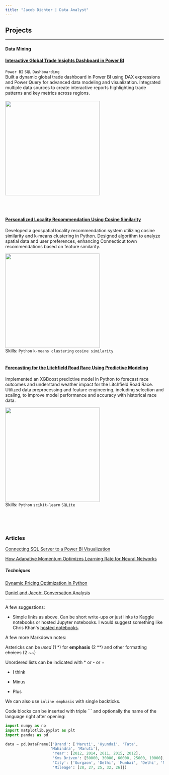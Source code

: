 ```yaml
---
title: "Jacob Dichter | Data Analyst"
---
```


## Projects 
_________

#### Data Mining
#### [Interactive Global Trade Insights Dashboard in Power BI](http://www.realclearpolitics.com)<br>
```Power BI``` ```SQL``` ```Dashboarding```<br>
Built a dynamic global trade dashboard in Power BI using DAX expressions and Power Query for advanced data modeling and visualization. Integrated multiple data sources to create interactive reports highlighting trade patterns and key metrics across regions.
<br><br>
<img src="https://media.licdn.com/dms/image/D4D12AQFT8r_SJAEU9A/article-cover_image-shrink_600_2000/0/1674317643138?e=2147483647&v=beta&t=Ak3YiO_4YuLRid3W90LWE-bghDGzm430vqMwhiilqAE" width=300>

<br><br>

#### [Personalized Locality Recommendation Using Cosine Similarity](http://github.com/)<br>
Developed a geospatial locality recommendation system utilizing cosine similarity and k-means clustering in Python. Designed algorithm to analyze spatial data and user preferences, enhancing Connecticut town recommendations based on feature similarity.

<img src="https://images.squarespace-cdn.com/content/v1/5d8b7b3eabff3c4f1954d802/1607545456838-94PRD1R6ML2KPP0HHI63/Rent.PNG" width=300> <br>
Skills: ```Python``` ```k-means clustering``` ```cosine similarity```
<br><br>

#### [Forecasting for the Litchfield Road Race Using Predictive Modeling](http://www.google.com/)<br>
Implemented an XGBoost predictive model in Python to forecast race outcomes and understand weather impact for the Litchfield Road Race. Utilized data preprocessing and feature engineering, including selection and scaling, to improve model performance and accuracy with historical race data.

<img src="https://www.worldclimateservice.com/wp-content/uploads/2020/08/CRPSS_Skill.png" width=300><br>
Skills: ```Python``` ```scikit-learn``` ```SQLite```

<br><br><br>

### Articles

[Connecting SQL Server to a Power BI Visualization](http://www.google.com/)

[How Adapative Momentum Optimizes Learning Rate for Neural Networks](http://www.google.com/)

##### Techniques
[Dynamic Pricing Optimization in Python](http://www.google.com/)

[Daniel and Jacob: Conversation Analysis](https://jacobdichter.github.io/assets/notebooks/kaggleNB_d-j-text-analysis_copy.html)

_________

A few suggestions: 
- Simple links as above. Can be short write-ups *or* just links to Kaggle notebooks or hosted Jupyter notebooks. I would suggest something like Chris Khan's [hosted notebooks](https://chriskhanhtran.github.io/minimal-portfolio/projects/ames-house-price.html).


A few more Markdown notes:

Astericks can be *used* (1 *) for **emphasis** (2 **) and other formatting ~~choices~~ (2 ~~)

Unordered lists can be indicated with * or - or +

* I think
- Minus
+ Plus

We can also use `inline emphasis` with single backticks.

Code blocks can be inserted with triple ``` and optionally the name of the language right after opening:

```python
import numpy as np
import matplotlib.pyplot as plt
import pandas as pd

data = pd.DataFrame({'Brand': ['Maruti', 'Hyundai', 'Tata',
                    'Mahindra', 'Maruti'],
                     'Year': [2012, 2014, 2011, 2015, 2012],
                     'Kms Driven': [50000, 30000, 60000, 25000, 10000],
                     'City': ['Gurgaon', 'Delhi', 'Mumbai', 'Delhi', 'Mumbai'],
                     'Mileage': [28, 27, 25, 32, 26]})
```




